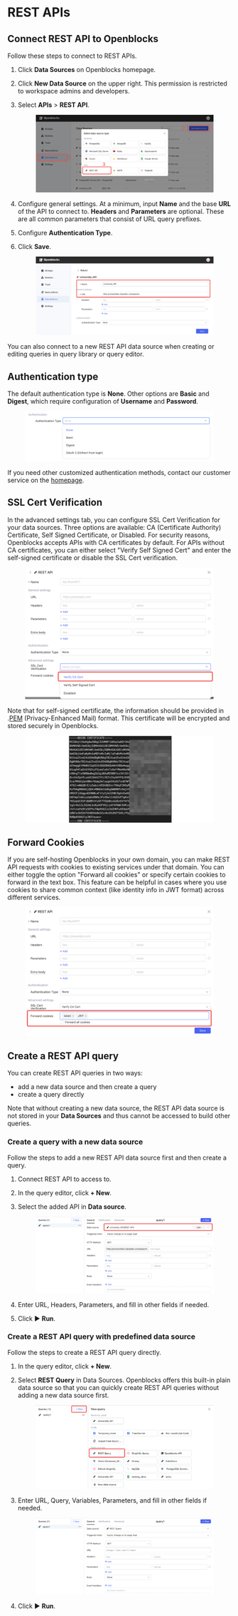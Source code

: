 # REST APIs

## Connect REST API to Openblocks

Follow these steps to connect to REST APIs.

1. Click **Data Sources** on Openblocks homepage.
2. Click **New Data Source** on the upper right. This permission is restricted to workspace admins and developers.
3.  Select **APIs** > **REST API**.

    <figure><img src="../../.gitbook/assets/rest-api-1.png" alt=""><figcaption></figcaption></figure>
4. Configure general settings. At a minimum, input **Name** and the base **URL** of the API to connect to. **Headers** and **Parameters** are optional. These are all common parameters that consist of URL query prefixes.
5. Configure **Authentication Type**.
6.  Click **Save**.

    <figure><img src="../../.gitbook/assets/rest-api-2.png" alt=""><figcaption></figcaption></figure>

You can also connect to a new REST API data source when creating or editing queries in query library or query editor.

## Authentication type

The default authentication type is **None**. Other options are **Basic** and **Digest**, which require configuration of **Username** and **Password**.

<figure><img src="../../.gitbook/assets/rest-api-3.png" alt=""><figcaption></figcaption></figure>

If you need other customized authentication methods, contact our customer service on the [homepage](https://openblocks.dev).

## SSL Cert Verification

In the advanced settings tab, you can configure SSL Cert Verification for your data sources. Three options are available: CA (Certificate Authority) Certificate, Self Signed Certificate, or Disabled. For security reasons, Openblocks accepts APIs with CA certificates by default. For APIs without CA certificates, you can either select "Verify Self Signed Cert" and enter the self-signed certificate or disable the SSL Cert verification.

<figure><img src="../../.gitbook/assets/rest-api-4.png" alt=""><figcaption></figcaption></figure>

Note that for self-signed certificate, the information should be provided in .[PEM](https://en.wikipedia.org/wiki/Privacy-Enhanced\_Mail) (Privacy-Enhanced Mail) format. This certificate will be encrypted and stored securely in Openblocks.

<figure><img src="../../.gitbook/assets/rest-api-5.png" alt=""><figcaption></figcaption></figure>

## Forward Cookies

If you are self-hosting Openblocks in your own domain, you can make REST API requests with cookies to existing services under that domain. You can either toggle the option "Forward all cookies" or specify certain cookies to forward in the text box. This feature can be helpful in cases where you use cookies to share common context (like identity info in JWT format) across different services.

<figure><img src="../../.gitbook/assets/rest-api-6.png" alt=""><figcaption></figcaption></figure>

## Create a REST API query

You can create REST API queries in two ways:

* add a new data source and then create a query
* create a query directly

Note that without creating a new data source, the REST API data source is not stored in your **Data Sources** and thus cannot be accessed to build other queries.

### Create a query with a new data source

Follow the steps to add a new REST API data source first and then create a query.

1. Connect REST API to access to.
2. In the query editor, click **+ New**.
3.  Select the added API in **Data source**.&#x20;

    <figure><img src="../../.gitbook/assets/rest-api-7.png" alt=""><figcaption></figcaption></figure>


4. Enter URL, Headers, Parameters, and fill in other fields if needed.
5. Click ▶ **Run**.

### Create a REST API query with predefined data source

Follow the steps to create a REST API query directly.

1. In the query editor, click **+ New**.
2.  Select **REST Query** in Data Sources. Openblocks offers this built-in plain data source so that you can quickly create REST API queries without adding a new data source first.&#x20;

    <figure><img src="../../.gitbook/assets/rest-api-8.png" alt=""><figcaption></figcaption></figure>
3.  Enter URL, Query, Variables, Parameters, and fill in other fields if needed.

    <figure><img src="../../.gitbook/assets/rest-api-9.png" alt=""><figcaption></figcaption></figure>


4. Click ▶ **Run**.
